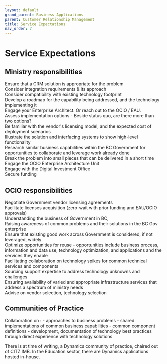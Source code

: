 ```yaml
---
layout: default
grand_parent: Business Applications
parent: Customer Relationship Management
title: Service Expectations
nav_order: 7
---
```

# Service Expectations

## Ministry responsibilities​
Ensure that a CRM solution is appropriate for the problem<br />
Consider integration requirements & its approach<br />
Consider compatibility with existing technology footprint<br />
Develop a roadmap for the capability being addressed, and the technology implementing it<br />
Engage your Enterprise Architect. Or reach out to the OCIO / EAU.<br />
Assess implementation options - Beside status quo, are there more than two options?<br />
Be familiar with the vendor's licensing model, and the expected cost of deployment scenarios<br />
Illustrate the solution and interfacing systems to show high-level functionality<br />
Research similar business capabilities within the BC Government for opportunities to collaborate and leverage work already done<br />
Break the problem into small pieces that can be delivered in a short time<br />
Engage the OCIO Enterprise Architecture Unit<br />
Engage with the Digital Investment Office<br />
Secure funding<br />

## OCIO responsibilities​
Negotiate Government vendor licensing agreements<br />
Facilitate licenses acquisition (zero-wait with prior funding and EAU/OCIO approvals)<br />
Understanding the business of Government in BC, <br />
Raising awareness of common problems and their solutions in the BC Gov enterprise<br />
Ensure that existing good work across Government is considered, if not leveraged, widely<br />
Optimize opportunities for reuse - opportunities include business process, information and data use, technology optimization, and applications and the services they enable<br />
Facilitating collaboration on technology spikes for common technical services and components <br />
Sourcing support expertise to address technology unknowns and challenges<br />
Ensuring availability of varied and appropriate infrastructure services that address a spectrum of ministry needs  <br />
Advise on vendor selection, technology selection<br />


## Communities of Practice​
Collaboration on :
    - approaches to business problems
    - shared implementations of common business capabilities
    - common component definitions
    - development, documentation of technology best practices through direct experience with technology solutions

There is at time of writing, a Dynamics community of practice, chaired out of CITZ IMB.  In the Education sector, there are Dynamics applications hosted in-house.
